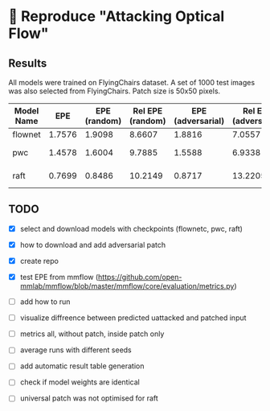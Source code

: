 # 🦆  Reproduce "Attacking Optical Flow"

## Results
All models were trained on FlyingChairs dataset. A set of 1000 test images was also selected from FlyingChairs. Patch size is 50x50 pixels.

| Model Name | EPE | EPE (random) | Rel EPE (random) | EPE (adversarial) | Rel EPE (adversarial) | Time |
| ---------- | --- | ------------ | ---------------- | ----------------- | --------------------- | ---- |
| flownet | 1.7576 | 1.9098 | 8.6607  | 1.8816 | 7.0557  | 55s      |
| pwc     | 1.4578 | 1.6004 | 9.7885  | 1.5588 | 6.9338  | 1m 16s   |
| raft    | 0.7699 | 0.8486 | 10.2149 | 0.8717 | 13.2205 | 3m 2s    |

## TODO
- [x] select and download models with checkpoints (flownetc, pwc, raft)
- [x] how to download and add adversarial patch
- [x] create repo
- [x] test EPE from mmflow (https://github.com/open-mmlab/mmflow/blob/master/mmflow/core/evaluation/metrics.py)
- [ ] add how to run
- [ ] visualize diffreence between predicted uattacked and patched input
- [ ] metrics all, without patch, inside patch only
- [ ] average runs with different seeds
- [ ] add automatic result table generation
- [ ] check if model weights are identical
- [ ] universal patch was not optimised for raft

